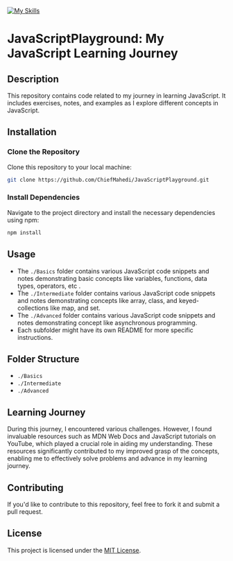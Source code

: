 [![My Skills](https://skillicons.dev/icons?i=js)](https://skillicons.dev)
# JavaScriptPlayground: My JavaScript Learning Journey

## Description
This repository contains code related to my journey in learning JavaScript. It includes exercises, notes, and examples as I explore different concepts in JavaScript.

## Installation

### Clone the Repository
Clone this repository to your local machine:

```bash
git clone https://github.com/ChiefMahedi/JavaScriptPlayground.git
```
### Install Dependencies
Navigate to the project directory and install the necessary dependencies using npm:
```bash
npm install
```

## Usage
- The `./Basics` folder contains various JavaScript code snippets and notes demonstrating basic concepts like variables, functions, data types, operators, etc .
- The `./Intermediate` folder contains various JavaScript code snippets and notes demonstrating concepts like array, class, and keyed-collections like map, and set.
- The `./Advanced` folder contains various JavaScript code snippets and notes demonstrating concept like asynchronous programming.
- Each subfolder might have its own README for more specific instructions.

## Folder Structure
- `./Basics`
- `./Intermediate`
- `./Advanced`
## Learning Journey

During this journey, I encountered various challenges. However, I found invaluable resources such as MDN Web Docs and JavaScript tutorials on YouTube, which played a crucial role in aiding my understanding. These resources significantly contributed to my improved grasp of the concepts, enabling me to effectively solve problems and advance in my learning journey.

## Contributing
If you'd like to contribute to this repository, feel free to fork it and submit a pull request.

## License
This project is licensed under the [MIT License](LICENSE).
